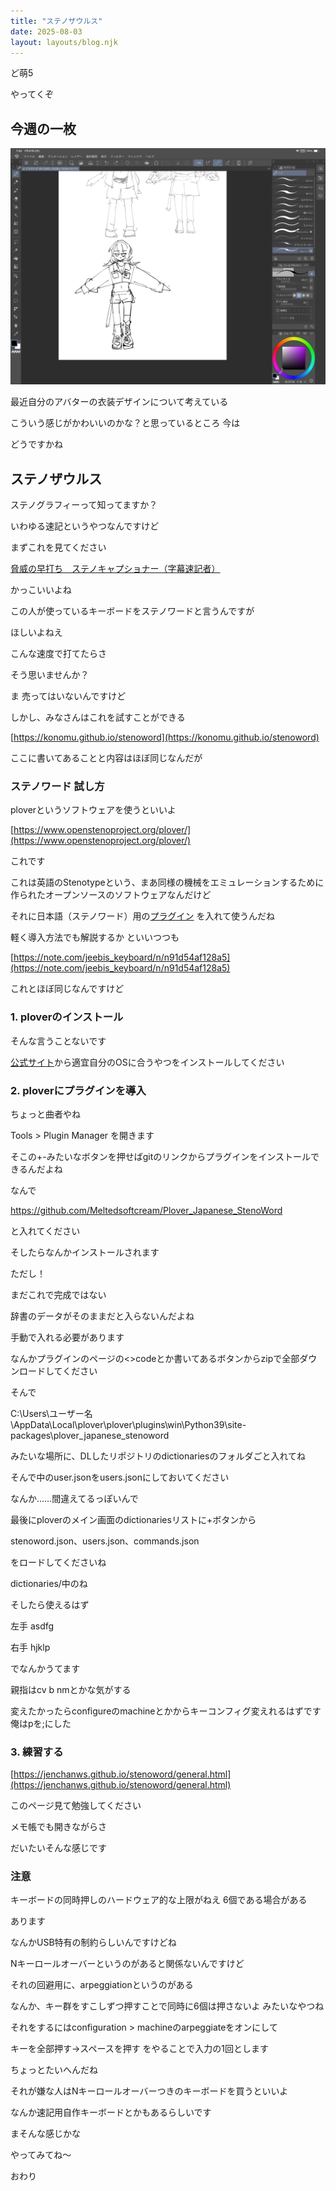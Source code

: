 ```yaml
---
title: "ステノザウルス"
date: 2025-08-03
layout: layouts/blog.njk
---
```


ど萌5

やってくぞ

## 今週の一枚

![](/img/blog/20250803.PNG)

最近自分のアバターの衣装デザインについて考えている

こういう感じがかわいいのかな？と思っているところ 今は

どうですかね

## ステノザウルス

ステノグラフィーって知ってますか？

いわゆる速記というやつなんですけど

まずこれを見てください

<script type="application/javascript" src="https://embed.nicovideo.jp/watch/sm13712018/script?w=320&h=180"></script><noscript><a href="https://www.nicovideo.jp/watch/sm13712018">脅威の早打ち　ステノキャプショナー（字幕速記者）</a></noscript>

かっこいいよね

この人が使っているキーボードをステノワードと言うんですが

ほしいよねえ

こんな速度で打てたらさ

そう思いませんか？

ま 売ってはいないんですけど

しかし、みなさんはこれを試すことができる

[https://konomu.github.io/stenoword](https://konomu.github.io/stenoword)

ここに書いてあることと内容はほぼ同じなんだが

### ステノワード 試し方

ploverというソフトウェアを使うといいよ

[https://www.openstenoproject.org/plover/](https://www.openstenoproject.org/plover/)

これです

これは英語のStenotypeという、まあ同様の機械をエミュレーションするために作られたオープンソースのソフトウェアなんだけど

それに日本語（ステノワード）用の[プラグイン](https://github.com/Meltedsoftcream/Plover_Japanese_StenoWord)
を入れて使うんだね

軽く導入方法でも解説するか といいつつも

[https://note.com/jeebis_keyboard/n/n91d54af128a5](https://note.com/jeebis_keyboard/n/n91d54af128a5)

これとほぼ同じなんですけど

### 1. ploverのインストール

そんな言うことないです

[公式サイト](https://www.openstenoproject.org/plover/)から適宜自分のOSに合うやつをインストールしてください

### 2. ploverにプラグインを導入

ちょっと曲者やね

Tools > Plugin Manager を開きます

そこの+-みたいなボタンを押せばgitのリンクからプラグインをインストールできるんだよね

なんで

https://github.com/Meltedsoftcream/Plover_Japanese_StenoWord

と入れてください

そしたらなんかインストールされます

ただし！

まだこれで完成ではない

辞書のデータがそのままだと入らないんだよね

手動で入れる必要があります

なんかプラグインのページの<>codeとか書いてあるボタンからzipで全部ダウンロードしてください

そんで

C:\Users\ユーザー名\AppData\Local\plover\plover\plugins\win\Python39\site-packages\plover_japanese_stenoword

みたいな場所に、DLしたリポジトリのdictionariesのフォルダごと入れてね

そんで中のuser.jsonをusers.jsonにしておいてください

なんか……間違えてるっぽいんで

最後にploverのメイン画面のdictionariesリストに+ボタンから

stenoword.json、users.json、commands.json

をロードしてくださいね

dictionaries/中のね

そしたら使えるはず

左手 asdfg

右手 hjklp

でなんかうてます

親指はcv b nmとかな気がする

変えたかったらconfigureのmachineとかからキーコンフィグ変えれるはずです 俺はpを;にした

### 3. 練習する

[https://jenchanws.github.io/stenoword/general.html](https://jenchanws.github.io/stenoword/general.html)

このページ見て勉強してください

メモ帳でも開きながらさ

だいたいそんな感じです

### 注意

キーボードの同時押しのハードウェア的な上限がねえ 6個である場合がある

あります

なんかUSB特有の制約らしいんですけどね

Nキーロールオーバーというのがあると関係ないんですけど

それの回避用に、arpeggiationというのがある

なんか、キー群をすこしずつ押すことで同時に6個は押さないよ みたいなやつね

それをするにはconfiguration > machineのarpeggiateをオンにして

キーを全部押す→スペースを押す をやることで入力の1回とします

ちょっとたいへんだね

それが嫌な人はNキーロールオーバーつきのキーボードを買うといいよ

なんか速記用自作キーボードとかもあるらしいです

まそんな感じかな

やってみてね〜

おわり
